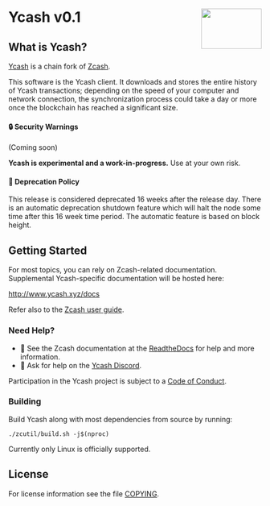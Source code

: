 Ycash v0.1
<img align="right" width="120" height="80" src="https://www.ycash.xyz/y_sign.png">
===========

What is Ycash?
--------------

[Ycash](https://www.ycash.xyz) is a chain fork of [Zcash](https://z.cash/).

This software is the Ycash client. It downloads and stores the entire history
of Ycash transactions; depending on the speed of your computer and network
connection, the synchronization process could take a day or more once the
blockchain has reached a significant size.

#### :lock: Security Warnings

(Coming soon)

**Ycash is experimental and a work-in-progress.** Use at your own risk.

####  :ledger: Deprecation Policy

This release is considered deprecated 16 weeks after the release day. There
is an automatic deprecation shutdown feature which will halt the node some
time after this 16 week time period. The automatic feature is based on block
height.

## Getting Started

For most topics, you can rely on Zcash-related documentation. Supplemental Ycash-specific documentation will be hosted here:

http://www.ycash.xyz/docs

Refer also to the [Zcash user guide](https://zcash.readthedocs.io/en/latest/rtd_pages/rtd_docs/user_guide.html).

### Need Help?

* :blue_book: See the Zcash documentation at the [ReadtheDocs](https://zcash.readthedocs.io)
  for help and more information.
* :incoming_envelope: Ask for help on the [Ycash Discord]().

Participation in the Ycash project is subject to a
[Code of Conduct](code_of_conduct.md).

### Building

Build Ycash along with most dependencies from source by running:

```
./zcutil/build.sh -j$(nproc)
```

Currently only Linux is officially supported.

License
-------

For license information see the file [COPYING](COPYING).
